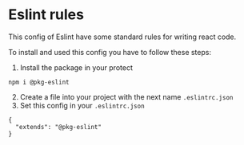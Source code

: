 # Eslint rules

This config of Eslint have some standard rules for writing react code.

To install and used this config you have to follow these steps:

  1. Install the package in your protect

  ```bash:
  npm i @pkg-eslint
  ```

  2. Create a file into your project with the next name `.eslintrc.json`
  3. Set this config in your `.eslintrc.json`

  ```json:
  {
    "extends": "@pkg-eslint"
  }
  ```
